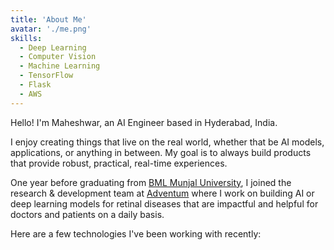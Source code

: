 ```yaml
---
title: 'About Me'
avatar: './me.png'
skills:
  - Deep Learning
  - Computer Vision
  - Machine Learning
  - TensorFlow
  - Flask
  - AWS
---
```


Hello! I'm Maheshwar, an AI Engineer based in Hyderabad, India.

I enjoy creating things that live on the real world, whether that be AI models, applications, or anything in between. My goal is to always build products that provide robust, practical, real-time experiences.

One year before graduating from [BML Munjal University](https://www.bmu.edu.in/), I joined the research & development team at [Adventum](https://adventum.ch/) where I work on building AI or deep learning models for retinal diseases that are impactful and helpful for doctors and patients on a daily basis.

Here are a few technologies I've been working with recently:
